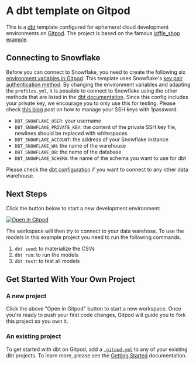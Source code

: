 # A dbt template on Gitpod

This is a [dbt](https://www.getdbt.com/) template configured for ephemeral cloud development environments on [Gitpod](https://www.gitpod.io/). The project is based on the famous [jaffle_shop example](https://github.com/dbt-labs/jaffle_shop/).

## Connecting to Snowflake

Before you can connect to Snowflake, you need to create the following six [environment variables in Gitpod](https://gitpod.io/user/variables). This template uses Snowflake's [key pair authentication method](https://docs.snowflake.com/en/user-guide/key-pair-auth). By changing the environment variables and adapting the `profiles.yml`, it is possible to connect to Snowflake using the other methods that are listed in the [dbt documentation](https://docs.getdbt.com/reference/warehouse-setups/snowflake-setup). Since this config includes your private key, we encourage you to only use this for testing. Please check [this blog](https://www.gitpod.io/blog/signing-git-commits-on-gitpod-with-1-password) post on how to manage your SSH keys with 1password.

- `DBT_SNOWFLAKE_USER`: your username
- `DBT_SNOWFLAKE_PRIVATE_KEY`: the content of the private SSH key file, newlines should be replaced with whitespaces
- `DBT_SNOWFLAKE_ACCOUNT`: the address of your Snowflake instance
- `DBT_SNOWFLAKE_WH`: the name of the warehouse
- `DBT_SNOWFLAKE_DB`: the name of the database
- `DBT_SNOWFLAKE_SCHEMA`: the name of the schema you want to use for dbt

Please check the [dbt configuration](https://docs.getdbt.com/reference/profiles.yml) if you want to connect to any other data warehouse.

## Next Steps

Click the button below to start a new development environment:

[![Open in Gitpod](https://gitpod.io/button/open-in-gitpod.svg)](https://gitpod.io/#https://github.com/gitpod-samples/template-dbt-snowflake)

The workspace will then try to connect to your data warehose. To use the models in this example project you need to run the following commands.

1. `dbt seed`: to materialize the CSVs
2. `dbt run`: to run the models
3. `dbt test`: to test all models

## Get Started With Your Own Project

### A new project

Click the above "Open in Gitpod" button to start a new workspace. Once you're ready to push your first code changes, Gitpod will guide you to fork this project so you own it.

### An existing project

To get started with dbt on Gitpod, add a [`.gitpod.yml`](./.gitpod.yml) to any of your existing dbt projects. To learn more, please see the [Getting Started](https://www.gitpod.io/docs/getting-started) documentation.
